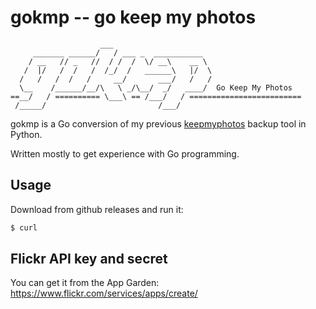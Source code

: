 
# gokmp -- go keep my photos

```text
                    ___
     _______ ______/   / ___ _  ___________
    / __   // _   //  / /  /  \/ __\    __ \
   /  |/   /  /   /  /_/  /   ______\   |/  \
  /   /   /  /   /     __/       ___/   /   /
  \__    /______/__/\   \ _/\__/  _/   ____/  Go Keep My Photos
==__/   / ========== \___\ == /___/   / =========================
 /_____/                         /___/
```

gokmp is a Go conversion of my previous [keepmyphotos](https://github.com/sorend/keepmyphotos) backup tool in Python.

Written mostly to get experience with Go programming.

## Usage

Download from github releases and run it:

```bash
$ curl


```



## Flickr API key and secret





You can get it from the App Garden: https://www.flickr.com/services/apps/create/
